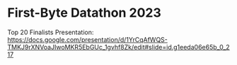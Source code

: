 # First-Byte Datathon 2023
Top 20 Finalists 
Presentation: https://docs.google.com/presentation/d/1YrCqAfWQS-TMKJ9rXNVoaJIwoMKR5EbGUc_1gvhf8Zk/edit#slide=id.g1eeda06e65b_0_217
